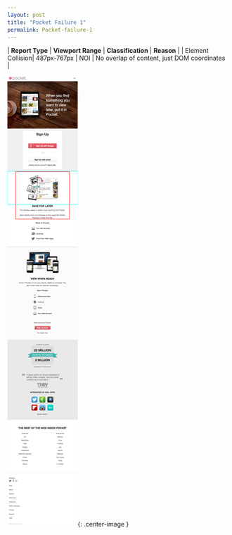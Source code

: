 ```yaml
---
layout: post
title: "Pocket Failure 1"
permalink: Pocket-failure-1
---
```

| **Report Type** | **Viewport Range** | **Classification** | **Reason** |
| Element Collision| 487px-767px | NOI | No overlap of content, just DOM coordinates | 

![Screenshot of the fault](assets/images/Pocket/fault1/overlapWidth627.png){: .center-image }